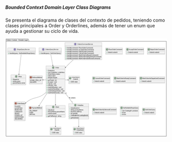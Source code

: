 ##### Bounded Context Domain Layer Class Diagrams

Se presenta el diagrama de clases del contexto de pedidos, teniendo como clases principales a Order y Orderlines, además de tener un enum que ayuda a gestionar su ciclo de vida.

<img src="../../../../../img/tactical-design/orders/class.png" alt="Orders class diagram">